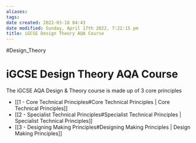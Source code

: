```yaml
---
aliases: 
tags: 
date created: 2022-03-18 04:43
date modified: Sunday, April 17th 2022, 7:22:15 pm
title: iGCSE Design Theory AQA Course
---
```


#Design_Theory

# iGCSE Design Theory AQA Course

The iGCSE AQA Design & Theory course is made up of 3 core principles

- [[1 - Core Technical Principles#Core Technical Principles | Core Technical Principles]]
- [[2 - Specialist Technical Principles#Specialist Technical Principles | Specialist Technical Principles]]
- [[3 - Designing Making Principles#Designing Making Principles | Design Making Principles]]
